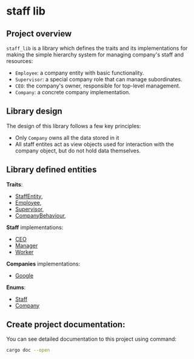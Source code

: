 # staff lib
## Project overview
`staff_lib` is a library which defines the traits and its implementations for making the simple hierarchy system for managing company's staff and resources:
- `Employee`: a company entity with basic functionality.
- `Supervisor`: a special company role that can manage subordinates.
- `CEO`: the company's owner, responsible for top-level management.
- `Company`: a concrete company implementation.

## Library design
The design of this library follows a few key principles:
- Only `Company` owns all the data stored in it
- All staff entites act as view objects used for interaction with the company object, but do not hold data themselves.

## Library defined entities
**Traits**:
- [StaffEntity](./src/traits.rs), 
- [Employee](./src/traits.rs), 
- [Supervisor](./src/traits.rs), 
- [CompanyBehaviour](./src/traits.rs), 

**Staff** implementations:
- [CEO](./src/staff/ceo.rs)  
- [Manager](./src/staff/manager.rs)
- [Worker](./src/staff/worker.rs)

**Companies** implementations:
- [Google](./src/companies/google.rs) 

**Enums**:
- [Staff](./src/types.rs)
- [Company](./src/types.rs)

## Create project documentation:
You can see detailed documentation to this project using command:
```bash
cargo doc --open
```